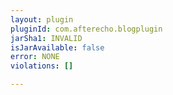 ```yaml
---
layout: plugin
pluginId: com.afterecho.blogplugin
jarSha1: INVALID
isJarAvailable: false
error: NONE
violations: []

---
```

